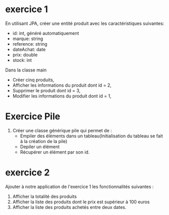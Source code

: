 # exercice 1

En utilisant JPA, créer une entité produit avec les caractéristiques suivantes: 
- id: int, généré automatiquement
- marque: string
- reference: string
- dateAchat: date
- prix: double
- stock: int

Dans la classe main
- Créer cinq produits,
- Afficher les informations du produit dont id = 2,
- Supprimer le produit dont id = 3,
- Modifier les informations du produit dont id = 1,

# Exercice Pile

1. Créer une classe générique pile qui permet de :
    - Empiler des éléments dans un tableau(Initialisation du tableau se fait à la création de la pile)
    - Depiler un élément
    - Récupérer un élément par son id.

# exercice 2

Ajouter à notre application de l'exercice 1 les fonctionnalités suivantes :

1. Afficher la totalité des produits
2. Afficher la liste des produits dont le prix est supérieur à 100 euros
3. Afficher la liste des produits achetés entre deux dates.
